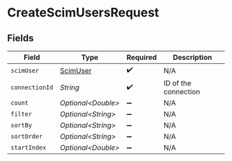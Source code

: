 # CreateScimUsersRequest


## Fields

| Field                                       | Type                                        | Required                                    | Description                                 |
| ------------------------------------------- | ------------------------------------------- | ------------------------------------------- | ------------------------------------------- |
| `scimUser`                                  | [ScimUser](../../models/shared/ScimUser.md) | :heavy_check_mark:                          | N/A                                         |
| `connectionId`                              | *String*                                    | :heavy_check_mark:                          | ID of the connection                        |
| `count`                                     | *Optional\<Double>*                         | :heavy_minus_sign:                          | N/A                                         |
| `filter`                                    | *Optional\<String>*                         | :heavy_minus_sign:                          | N/A                                         |
| `sortBy`                                    | *Optional\<String>*                         | :heavy_minus_sign:                          | N/A                                         |
| `sortOrder`                                 | *Optional\<String>*                         | :heavy_minus_sign:                          | N/A                                         |
| `startIndex`                                | *Optional\<Double>*                         | :heavy_minus_sign:                          | N/A                                         |